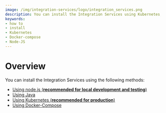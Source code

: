 ```yaml
---
image: /img/integration-services/logo/integration_services.png
description: You can install the Integration Services using Kubernetes, Docker-Compose or NodeJs. 
keywords:
- how to
- install
- Kubernetes
- Docker-compose
- Node-JS
---
```


# Overview

You can install the Integration Services using the following methods: 

* [Using node.js (**recommended for local development and testing**)](installation/node_setup.md)
* [Using Java](installation/java/local_setup.md)
* [Using Kubernetes (**recommended for production**)](installation/kubernetes/local_setup.md)
* [Using Docker-Compose](installation/docker_compose_setup.md)
